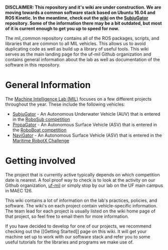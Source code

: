 **DISCLAIMER: This repository and it's wiki are under construction. We are moving towards a common software stack based on Ubuntu 16.04 and ROS Kinetic. In the meantime, check out the [wiki](https://github.com/uf-mil/Sub8/wiki) on the [SubjuGator](https://github.com/uf-mil/SubjuGator) repository. Some of the information there may be a bit outdated, but most of it is current enough to get you up to speed for now.**

The mil_common repository contains all of the ROS packages, scripts, and libraries that are common to all MIL vehicles. This allows us to avoid duplicating code as well as build up a library of useful tools. This wiki serves as the main landing page for the uf-mil Github organization and contains general information about the lab as well as documentation of the software in this repository.

# General Information

The [Machine Intelligence Lab (MIL)](http://mil.ufl.edu/) focuses on a few different projects throughout the year. These include the following vehicles:
* [SubjuGator](http://subjugator.org) - An Autonomous Underwater Vehicle (AUV) that is entered in the [RoboSub competition](http://www.robonation.org/competition/robosub)
* [PropaGator](http://propagator.org) - An Autonomous Surface Vehicle (ASV) that is entered in the [RoboBoat competition](http://www.robonation.org/competition/roboboat)
* [NaviGator](http://www.navigatoruf.org) - An Autonomous Surface Vehicle (ASV) that is entered in the [Maritime RobotX Challenge](https://www.robotx.org)

# Getting involved

The project that is currently active typically depends on which competition date is nearest. A fool proof way to check is to look at the activity on our Github organization, [uf-mil](https://github.com/uf-mil) or simply stop by our lab on the UF main campus in MAEC 126.

This wiki contains a lot of information on the lab's practices, policies, and software. The wiki's on each project contain vehicle-specific information. The team lead for each project is usually listed on the wiki home page of that project, so feel free to email them for more information.

If you have decided to develop for one of our projects, we recommend checking out the [[Getting Started]] page on this wiki. It will get your machine set up to work with our software stack and refer you to some useful tutorials for the libraries and programs we make use of.